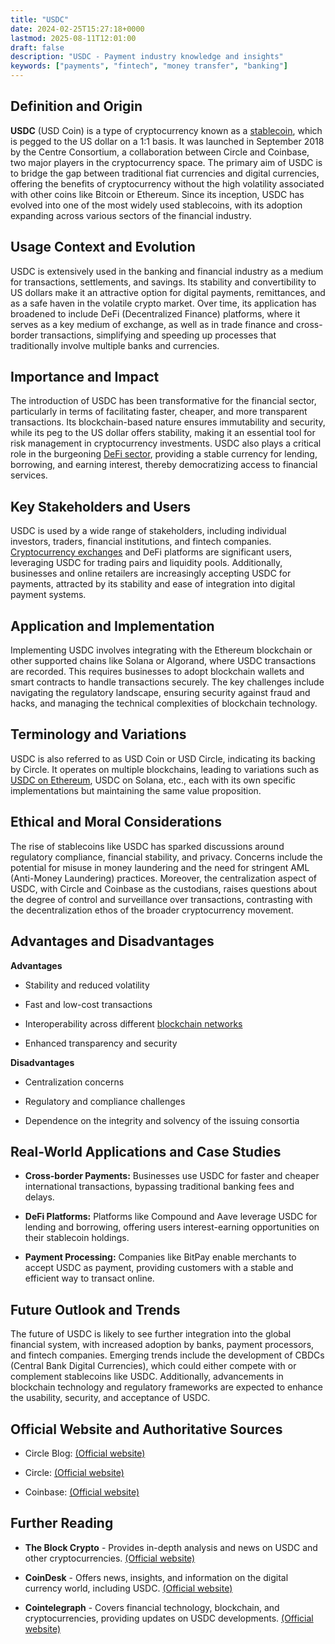 ```yaml
---
title: "USDC"
date: 2024-02-25T15:27:18+0000
lastmod: 2025-08-11T12:01:00
draft: false
description: "USDC - Payment industry knowledge and insights"
keywords: ["payments", "fintech", "money transfer", "banking"]
---
```


## Definition and Origin

**USDC** (USD Coin) is a type of cryptocurrency known as a [stablecoin](https://faisalkhanllc.xyz/resources/payments-wiki/s/what-is-a-stablecoin/), which is pegged to the US dollar on a 1:1 basis. It was launched in September 2018 by the Centre Consortium, a collaboration between Circle and Coinbase, two major players in the cryptocurrency space. The primary aim of USDC is to bridge the gap between traditional fiat currencies and digital currencies, offering the benefits of cryptocurrency without the high volatility associated with other coins like Bitcoin or Ethereum. Since its inception, USDC has evolved into one of the most widely used stablecoins, with its adoption expanding across various sectors of the financial industry.

## Usage Context and Evolution

USDC is extensively used in the banking and financial industry as a medium for transactions, settlements, and savings. Its stability and convertibility to US dollars make it an attractive option for digital payments, remittances, and as a safe haven in the volatile crypto market. Over time, its application has broadened to include DeFi (Decentralized Finance) platforms, where it serves as a key medium of exchange, as well as in trade finance and cross-border transactions, simplifying and speeding up processes that traditionally involve multiple banks and currencies.

## Importance and Impact

The introduction of USDC has been transformative for the financial sector, particularly in terms of facilitating faster, cheaper, and more transparent transactions. Its blockchain-based nature ensures immutability and security, while its peg to the US dollar offers stability, making it an essential tool for risk management in cryptocurrency investments. USDC also plays a critical role in the burgeoning [DeFi sector](https://faisalkhanllc.xyz/resources/payments-wiki/d/decentralized-finance-defi/), providing a stable currency for lending, borrowing, and earning interest, thereby democratizing access to financial services.

## Key Stakeholders and Users

USDC is used by a wide range of stakeholders, including individual investors, traders, financial institutions, and fintech companies. [Cryptocurrency exchanges](https://faisalkhanllc.xyz/resources/payments-wiki/c/cryptocurrency-exchanges/) and DeFi platforms are significant users, leveraging USDC for trading pairs and liquidity pools. Additionally, businesses and online retailers are increasingly accepting USDC for payments, attracted by its stability and ease of integration into digital payment systems.

## Application and Implementation

Implementing USDC involves integrating with the Ethereum blockchain or other supported chains like Solana or Algorand, where USDC transactions are recorded. This requires businesses to adopt blockchain wallets and smart contracts to handle transactions securely. The key challenges include navigating the regulatory landscape, ensuring security against fraud and hacks, and managing the technical complexities of blockchain technology.

## Terminology and Variations

USDC is also referred to as USD Coin or USD Circle, indicating its backing by Circle. It operates on multiple blockchains, leading to variations such as [USDC on Ethereum](https://faisalkhanllc.xyz/resources/payments-wiki/e/ethereum-blockchain/), USDC on Solana, etc., each with its own specific implementations but maintaining the same value proposition.

## Ethical and Moral Considerations

The rise of stablecoins like USDC has sparked discussions around regulatory compliance, financial stability, and privacy. Concerns include the potential for misuse in money laundering and the need for stringent AML (Anti-Money Laundering) practices. Moreover, the centralization aspect of USDC, with Circle and Coinbase as the custodians, raises questions about the degree of control and surveillance over transactions, contrasting with the decentralization ethos of the broader cryptocurrency movement.

## Advantages and Disadvantages

**Advantages**

- Stability and reduced volatility

- Fast and low-cost transactions

- Interoperability across different [blockchain networks](https://faisalkhanllc.xyz/resources/payments-wiki/b/blockchain/)

- Enhanced transparency and security

**Disadvantages**

- Centralization concerns

- Regulatory and compliance challenges

- Dependence on the integrity and solvency of the issuing consortia

## Real-World Applications and Case Studies

- **Cross-border Payments:** Businesses use USDC for faster and cheaper international transactions, bypassing traditional banking fees and delays.

- **DeFi Platforms:** Platforms like Compound and Aave leverage USDC for lending and borrowing, offering users interest-earning opportunities on their stablecoin holdings.

- **Payment Processing:** Companies like BitPay enable merchants to accept USDC as payment, providing customers with a stable and efficient way to transact online.

## Future Outlook and Trends

The future of USDC is likely to see further integration into the global financial system, with increased adoption by banks, payment processors, and fintech companies. Emerging trends include the development of CBDCs (Central Bank Digital Currencies), which could either compete with or complement stablecoins like USDC. Additionally, advancements in blockchain technology and regulatory frameworks are expected to enhance the usability, security, and acceptance of USDC.

## Official Website and Authoritative Sources

- Circle Blog: [(Official website)](https://www.circle.com/blog)

- Circle: [(Official website)](https://www.circle.com/en/usdc)

- Coinbase: [(Official website)](https://www.coinbase.com/usdc)

## Further Reading

- **The Block Crypto** - Provides in-depth analysis and news on USDC and other cryptocurrencies. [(Official website)](https://www.theblock.co/)

- **CoinDesk** - Offers news, insights, and information on the digital currency world, including USDC. [(Official website)](https://www.coindesk.com/)

- **Cointelegraph** - Covers financial technology, blockchain, and cryptocurrencies, providing updates on USDC developments. [(Official website)](https://cointelegraph.com/)